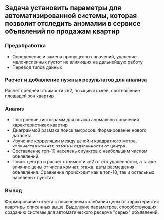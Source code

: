 ## Задача установить параметры для автоматизированной системы, которая позволит отследить аномалии в сервисе объявлений по продажам квартир
### Предобработка
- Определение и замена пропущенных значений, удаление малочисленных пустот не влияющих на дальнейшую работу
- Перевод типов данных
### Расчет и добавление нужных результатов для анализа
Расчет средней стоимости кв2, позиции этажей, соотношение площадей зон квартир
### Анализ
- Построение гистограмм для поиска аномальных значений характеристиках квартир
- Диаграммой размаха поиск выбросов. Формирование нового датасета
- Изучение корреляции между ценой и квадратного метра, количества комнат, этажа и отдаленности от центра
- Составление топ-10 населеных пунктов с наибольшим числом объявлений.
- Поиск центра и расчет стоимости кв2 от его удаленности, а также влияние цены от числа комнат, этажа, даты размещения объявления. Сравнение происходит как в топ-10, так и остальных населеных пунктах
### Вывод
Формирование отчета с пояснением колебания цены от характеристик квартиры описанных выше. Выделение параметров, способствующих созданию системы для автоматического ресерча "серых" объявлений.


